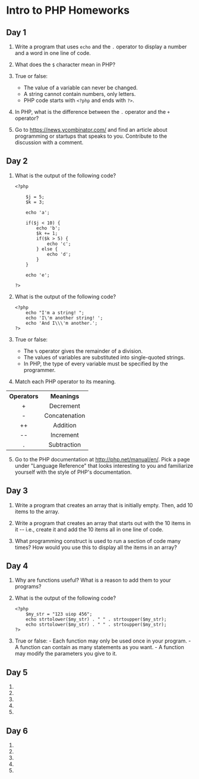 # Intro to PHP Homeworks

## Day 1

1. Write a program that uses `echo` and the `.` operator to display a number and a word in one line of code.

2. What does the `$` character mean in PHP?

3. True or false:
    - The value of a variable can never be changed.
    - A string cannot contain numbers, only letters.
    - PHP code starts with `<?php` and ends with `?>`.

4. In PHP, what is the difference between the `.` operator and the `+` operator?

5. Go to https://news.ycombinator.com/ and find an article about programming or startups that speaks to you. Contribute to the discussion with a comment.

## Day 2

1. What is the output of the following code?

       <?php

           $j = 5;
           $k = 3;
           
           echo 'a';
           
           if($j < 10) {
               echo 'b';
               $k += 1;
               if($k > 5) {
                   echo 'c';
               } else {
                   echo 'd';
               }
           }
           
           echo 'e';

       ?>
    
2. What is the output of the following code?

       <?php
           echo "I'm a string! ";
           echo 'I\'m another string! ';
           echo 'And I\\\'m another.';
       ?>

3. True or false:
    - The `%` operator gives the remainder of a division.
    - The values of variables are substituted into single-quoted strings.
    - In PHP, the type of every variable must be specified by the programmer.

4. Match each PHP operator to its meaning.

<table style="text-align: center; width: 50%">
    <tr>
        <th>Operators</th>
        <th>Meanings</th>
    </tr>
    <tr>
        <td>+</td>
        <td>Decrement</td>
    </tr>
    <tr>
        <td>-</td>
        <td>Concatenation</td>
    </tr>
    <tr>
        <td>++</td>
        <td>Addition</td>
    </tr>
    <tr>
        <td>--</td>
        <td>Increment</td>
    </tr>
    <tr>
        <td>.</td>
        <td>Subtraction</td>
    </tr>
</table>

5. Go to the PHP documentation at http://php.net/manual/en/. Pick a page under "Language Reference" that looks interesting to you and familiarize yourself with the style of PHP's documentation.

## Day 3

1. Write a program that creates an array that is initially empty. Then, add 10 items to the array.

2. Write a program that creates an array that starts out with the 10 items in it -- i.e., create it and add the 10 items all in one line of code.

3. What programming construct is used to run a section of code many times? How would you use this to display all the items in an array?

## Day 4

1. Why are functions useful? What is a reason to add them to your programs?

2. What is the output of the following code?

       <?php
           $my_str = "123 uiop 456";
           echo strtolower($my_str) . " " . strtoupper($my_str);
           echo strtolower($my_str) . " " . strtoupper($my_str);
       ?>

3. True or false:
       - Each function may only be used once in your program.
       - A function can contain as many statements as you want.
       - A function may modify the parameters you give to it.

## Day 5

1.

2.

3.

4.

5.

## Day 6

1.

2.

3.

4.

5.

